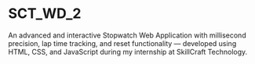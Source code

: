 # SCT_WD_2
An advanced and interactive Stopwatch Web Application with millisecond precision, lap time tracking, and reset functionality — developed using HTML, CSS, and JavaScript during my internship at SkillCraft Technology.
